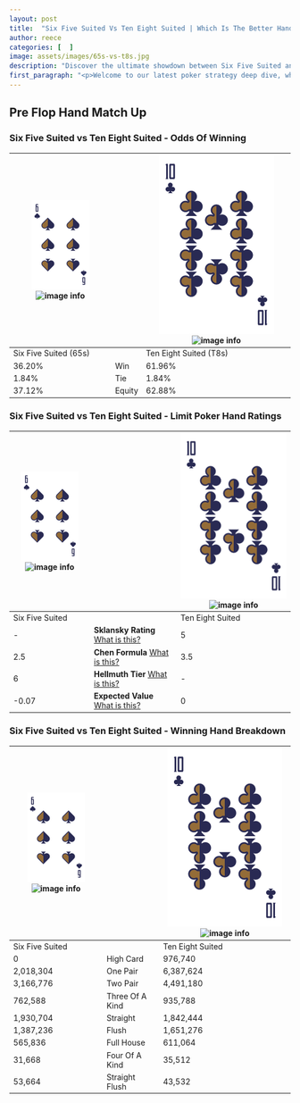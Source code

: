 ```yaml
---
layout: post
title:  "Six Five Suited Vs Ten Eight Suited | Which Is The Better Hand In Poker? A Complete Guide"
author: reece
categories: [  ]
image: assets/images/65s-vs-t8s.jpg
description: "Discover the ultimate showdown between Six Five Suited and Ten Eight Suited in poker! Uncover the odds, strategies, and scenarios where one hand triumphs over the other. Get ready to up your poker game with this thrilling analysis."
first_paragraph: "<p>Welcome to our latest poker strategy deep dive, where we're pitting two distinct hands against each other in a high-stakes showdown: Six Five Suited vs Ten Eight Suited.</p><p>In the dynamic world of poker, every decision counts, and knowing which hand holds the upper hand is key to your success at the table.</p><p>In this article, we'll dissect these two hands, explore the scenarios where one dominates the other, and equip you with the knowledge to make strategic choices that can tip the odds in your favor.</p><p>Get ready to unravel the intriguing dynamics of these poker hands and elevate your game to new heights.</p>"
---
```




[comment]: # (sp0)

## Pre Flop Hand Match Up

<div class="table hand-ratings" markdown="1"> 



### Six Five Suited vs Ten Eight Suited - Odds Of Winning


    
| ![image info](assets/images/hand1/6.png) ![image info](assets/images/hand1/5s.png) |  | ![image info](assets/images/hand2/T.png) ![image info](assets/images/hand2/8s.png) |
| -------- | -------- | -------- |
| Six Five Suited (65s) |  | Ten Eight Suited (T8s) |
| 36.20% | Win | 61.96% |
| 1.84% | Tie | 1.84% |
| 37.12% | Equity | 62.88% |




[comment]: # (sp1)



### Six Five Suited vs Ten Eight Suited - Limit Poker Hand Ratings


    
| ![image info](assets/images/hand1/6.png) ![image info](assets/images/hand1/5s.png) |  | ![image info](assets/images/hand2/T.png) ![image info](assets/images/hand2/8s.png) |
| -------- | -------- | -------- |
| Six Five Suited |  | Ten Eight Suited |
| - | **Sklansky Rating** [What is this?](/sklansky-rating-explained) | 5 |
| 2.5 | **Chen Formula** [What is this?](/chen-formula-explained) | 3.5 |
| 6 | **Hellmuth Tier** [What is this?](/Hellmuth-tier-explained) | - |
| -0.07 | **Expected Value** [What is this?](/expected-value-explained) | 0 |




[comment]: # (sp2)



### Six Five Suited vs Ten Eight Suited - Winning Hand Breakdown


    
| ![image info](assets/images/hand1/6.png) ![image info](assets/images/hand1/5s.png) |  | ![image info](assets/images/hand2/T.png) ![image info](assets/images/hand2/8s.png) |
| -------- | -------- | -------- |
| Six Five Suited |  | Ten Eight Suited |
| 0 | High Card | 976,740 |
| 2,018,304 | One Pair | 6,387,624 |
| 3,166,776 | Two Pair | 4,491,180 |
| 762,588 | Three Of A Kind | 935,788 |
| 1,930,704 | Straight | 1,842,444 |
| 1,387,236 | Flush | 1,651,276 |
| 565,836 | Full House | 611,064 |
| 31,668 | Four Of A Kind | 35,512 |
| 53,664 | Straight Flush | 43,532 |




[comment]: # (sp3)



</div>

[comment]: # (sp4)



[comment]: # (sp5)

